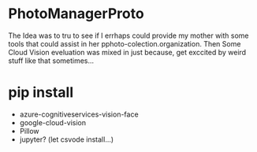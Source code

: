 # PhotoManagerProto
The Idea was to tru to see if I errhaps could provide my mother with some tools that could assist in her pphoto-colection.organization. 
Then Some Cloud Vision eveluation was mixed in just because, get exccited by weird stuff like that sometimes...

# pip install 
 * azure-cognitiveservices-vision-face
 * google-cloud-vision
 * Pillow
 * jupyter? (let csvode install...)